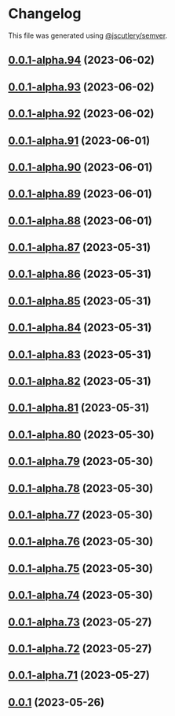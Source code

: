 # Changelog

This file was generated using [@jscutlery/semver](https://github.com/jscutlery/semver).

## [0.0.1-alpha.94](https://github.com/GetStream/stream-video-js/compare/@stream-io/i18n-0.0.1-alpha.93...@stream-io/i18n-0.0.1-alpha.94) (2023-06-02)



## [0.0.1-alpha.93](https://github.com/GetStream/stream-video-js/compare/@stream-io/i18n-0.0.1-alpha.92...@stream-io/i18n-0.0.1-alpha.93) (2023-06-02)



## [0.0.1-alpha.92](https://github.com/GetStream/stream-video-js/compare/@stream-io/i18n-0.0.1-alpha.91...@stream-io/i18n-0.0.1-alpha.92) (2023-06-02)



## [0.0.1-alpha.91](https://github.com/GetStream/stream-video-js/compare/@stream-io/i18n-0.0.1-alpha.90...@stream-io/i18n-0.0.1-alpha.91) (2023-06-01)



## [0.0.1-alpha.90](https://github.com/GetStream/stream-video-js/compare/@stream-io/i18n-0.0.1-alpha.89...@stream-io/i18n-0.0.1-alpha.90) (2023-06-01)



## [0.0.1-alpha.89](https://github.com/GetStream/stream-video-js/compare/@stream-io/i18n-0.0.1-alpha.88...@stream-io/i18n-0.0.1-alpha.89) (2023-06-01)



## [0.0.1-alpha.88](https://github.com/GetStream/stream-video-js/compare/@stream-io/i18n-0.0.1-alpha.87...@stream-io/i18n-0.0.1-alpha.88) (2023-06-01)



## [0.0.1-alpha.87](https://github.com/GetStream/stream-video-js/compare/@stream-io/i18n-0.0.1-alpha.86...@stream-io/i18n-0.0.1-alpha.87) (2023-05-31)



## [0.0.1-alpha.86](https://github.com/GetStream/stream-video-js/compare/@stream-io/i18n-0.0.1-alpha.85...@stream-io/i18n-0.0.1-alpha.86) (2023-05-31)



## [0.0.1-alpha.85](https://github.com/GetStream/stream-video-js/compare/@stream-io/i18n-0.0.1-alpha.84...@stream-io/i18n-0.0.1-alpha.85) (2023-05-31)



## [0.0.1-alpha.84](https://github.com/GetStream/stream-video-js/compare/@stream-io/i18n-0.0.1-alpha.83...@stream-io/i18n-0.0.1-alpha.84) (2023-05-31)



## [0.0.1-alpha.83](https://github.com/GetStream/stream-video-js/compare/@stream-io/i18n-0.0.1-alpha.82...@stream-io/i18n-0.0.1-alpha.83) (2023-05-31)



## [0.0.1-alpha.82](https://github.com/GetStream/stream-video-js/compare/@stream-io/i18n-0.0.1-alpha.81...@stream-io/i18n-0.0.1-alpha.82) (2023-05-31)



## [0.0.1-alpha.81](https://github.com/GetStream/stream-video-js/compare/@stream-io/i18n-0.0.1-alpha.80...@stream-io/i18n-0.0.1-alpha.81) (2023-05-31)



## [0.0.1-alpha.80](https://github.com/GetStream/stream-video-js/compare/@stream-io/i18n-0.0.1-alpha.79...@stream-io/i18n-0.0.1-alpha.80) (2023-05-30)



## [0.0.1-alpha.79](https://github.com/GetStream/stream-video-js/compare/@stream-io/i18n-0.0.1-alpha.78...@stream-io/i18n-0.0.1-alpha.79) (2023-05-30)



## [0.0.1-alpha.78](https://github.com/GetStream/stream-video-js/compare/@stream-io/i18n-0.0.1-alpha.77...@stream-io/i18n-0.0.1-alpha.78) (2023-05-30)



## [0.0.1-alpha.77](https://github.com/GetStream/stream-video-js/compare/@stream-io/i18n-0.0.1-alpha.76...@stream-io/i18n-0.0.1-alpha.77) (2023-05-30)



## [0.0.1-alpha.76](https://github.com/GetStream/stream-video-js/compare/@stream-io/i18n-0.0.1-alpha.75...@stream-io/i18n-0.0.1-alpha.76) (2023-05-30)



## [0.0.1-alpha.75](https://github.com/GetStream/stream-video-js/compare/@stream-io/i18n-0.0.1-alpha.74...@stream-io/i18n-0.0.1-alpha.75) (2023-05-30)



## [0.0.1-alpha.74](https://github.com/GetStream/stream-video-js/compare/@stream-io/i18n-0.0.1-alpha.73...@stream-io/i18n-0.0.1-alpha.74) (2023-05-30)



## [0.0.1-alpha.73](https://github.com/GetStream/stream-video-js/compare/@stream-io/i18n-0.0.1-alpha.72...@stream-io/i18n-0.0.1-alpha.73) (2023-05-27)



## [0.0.1-alpha.72](https://github.com/GetStream/stream-video-js/compare/@stream-io/i18n-0.0.1-alpha.71...@stream-io/i18n-0.0.1-alpha.72) (2023-05-27)



## [0.0.1-alpha.71](https://github.com/GetStream/stream-video-js/compare/@stream-io/i18n-0.0.1-alpha.70...@stream-io/i18n-0.0.1-alpha.71) (2023-05-27)



## [0.0.1](https://github.com/GetStream/stream-video-js/compare/@stream-io/i18n-0.0.1-alpha.70...@stream-io/i18n-0.0.1) (2023-05-26)

